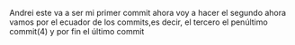 Andrei
este va a ser mi primer commit
ahora voy a hacer el segundo
ahora vamos por el ecuador de los commits,es decir, el tercero
el penúltimo commit(4)
y por fin el último commit 